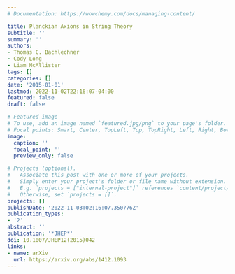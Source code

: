```yaml
---
# Documentation: https://wowchemy.com/docs/managing-content/

title: Planckian Axions in String Theory
subtitle: ''
summary: ''
authors:
- Thomas C. Bachlechner
- Cody Long
- Liam McAllister
tags: []
categories: []
date: '2015-01-01'
lastmod: 2022-11-02T22:16:07-04:00
featured: false
draft: false

# Featured image
# To use, add an image named `featured.jpg/png` to your page's folder.
# Focal points: Smart, Center, TopLeft, Top, TopRight, Left, Right, BottomLeft, Bottom, BottomRight.
image:
  caption: ''
  focal_point: ''
  preview_only: false

# Projects (optional).
#   Associate this post with one or more of your projects.
#   Simply enter your project's folder or file name without extension.
#   E.g. `projects = ["internal-project"]` references `content/project/deep-learning/index.md`.
#   Otherwise, set `projects = []`.
projects: []
publishDate: '2022-11-03T02:16:07.350776Z'
publication_types:
- '2'
abstract: ''
publication: '*JHEP*'
doi: 10.1007/JHEP12(2015)042
links:
- name: arXiv
  url: https://arxiv.org/abs/1412.1093
---
```

